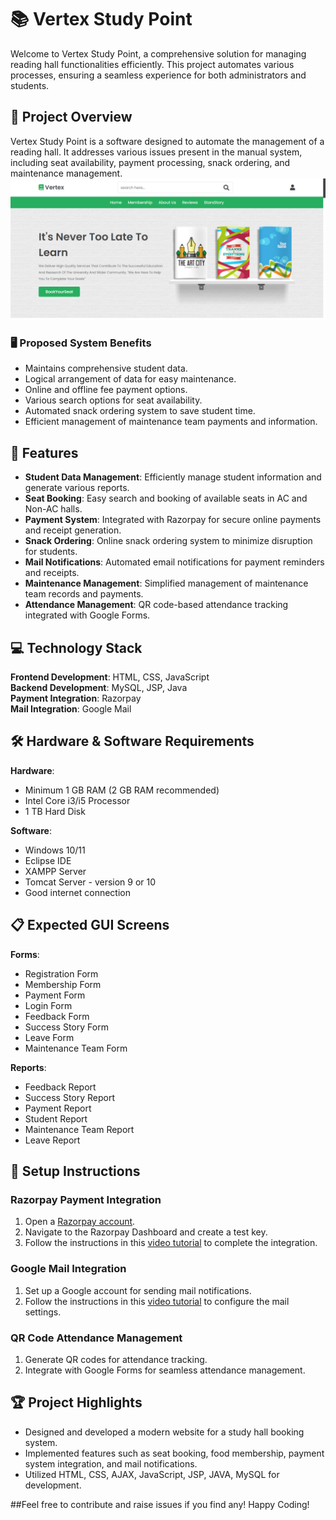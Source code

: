 # 📚 Vertex Study Point

Welcome to Vertex Study Point, a comprehensive solution for managing reading hall functionalities efficiently. This project automates various processes, ensuring a seamless experience for both administrators and students.

## 🎯 Project Overview

Vertex Study Point is a software designed to automate the management of a reading hall. It addresses various issues present in the manual system, including seat availability, payment processing, snack ordering, and maintenance management.
![web1](https://github.com/uniquesp/Vertex-Study-Point/blob/main/Screens/web-1.png)

### 🖥️ Proposed System Benefits

- Maintains comprehensive student data.
- Logical arrangement of data for easy maintenance.
- Online and offline fee payment options.
- Various search options for seat availability.
- Automated snack ordering system to save student time.
- Efficient management of maintenance team payments and information.

## 🚀 Features

- **Student Data Management**: Efficiently manage student information and generate various reports.
- **Seat Booking**: Easy search and booking of available seats in AC and Non-AC halls.
- **Payment System**: Integrated with Razorpay for secure online payments and receipt generation.
- **Snack Ordering**: Online snack ordering system to minimize disruption for students.
- **Mail Notifications**: Automated email notifications for payment reminders and receipts.
- **Maintenance Management**: Simplified management of maintenance team records and payments.
- **Attendance Management**: QR code-based attendance tracking integrated with Google Forms.

## 💻 Technology Stack

**Frontend Development**: HTML, CSS, JavaScript  
**Backend Development**: MySQL, JSP, Java  
**Payment Integration**: Razorpay  
**Mail Integration**: Google Mail  

## 🛠️ Hardware & Software Requirements

**Hardware**:
- Minimum 1 GB RAM (2 GB RAM recommended)
- Intel Core i3/i5 Processor
- 1 TB Hard Disk

**Software**:
- Windows 10/11
- Eclipse IDE
- XAMPP Server 
- Tomcat Server - version 9 or 10
- Good internet connection

## 📋 Expected GUI Screens

**Forms**:
- Registration Form
- Membership Form
- Payment Form
- Login Form
- Feedback Form
- Success Story Form
- Leave Form
- Maintenance Team Form

**Reports**:
- Feedback Report
- Success Story Report
- Payment Report
- Student Report
- Maintenance Team Report
- Leave Report

## 📝 Setup Instructions

### Razorpay Payment Integration

1. Open a [Razorpay account](https://dashboard.razorpay.com/signup).
2. Navigate to the Razorpay Dashboard and create a test key.
3. Follow the instructions in this [video tutorial](https://youtu.be/-Ke6JYqTM_s?si=7IcSG2HlqHTT3qZ8) to complete the integration.

### Google Mail Integration

1. Set up a Google account for sending mail notifications.
2. Follow the instructions in this [video tutorial](https://youtu.be/hm23MfVnkCU?si=gwzaWSW8zQld8B0X) to configure the mail settings.

### QR Code Attendance Management

1. Generate QR codes for attendance tracking.
2. Integrate with Google Forms for seamless attendance management.

## 🏆 Project Highlights

- Designed and developed a modern website for a study hall booking system.
- Implemented features such as seat booking, food membership, payment system integration, and mail notifications.
- Utilized HTML, CSS, AJAX, JavaScript, JSP, JAVA, MySQL for development.

 ##Feel free to contribute and raise issues if you find any!
Happy Coding!
